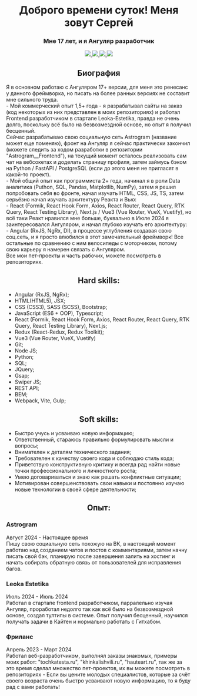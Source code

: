 <div id="header" align="center">
  <h1>Доброго времени суток! Меня зовут Сергей</h1>
  <h3>Мне 17 лет, и я Ангуляр разработчик</h3>
</div>
<div id="socials" align="center">
<a href="https://vk.com/sergey_glazunov_07">
  <img src="https://img.shields.io/badge/VK-blue?style=for-the-badge&logo=VK&logoColor=white">
</a>

<a href="https://krasnodar.hh.ru/resume/d1bd0af2ff0cfe0cea0039ed1f576f66305571">
  <img src="https://img.shields.io/badge/HH-red?style=for-the-badge&logo=HH&logoColor=white">
</a>

<a href="https://career.habr.com/sergeyskvortsov123">
  <img src="https://img.shields.io/badge/Habr-blue?style=for-the-badge&logo=Habr&logoColor=white">
</a>

<a href="https://t.me/Mr_Glaz_programmer">
  <img src="https://img.shields.io/badge/Telegram-blue?style=for-the-badge&logo=Telegram&logoColor=white">
</a>
</div>
<div id="header" align="center">
  <h2>Биография</h2>
</div>
Я в основном работаю с Ангуляром 17+ версии, для меня это ренесанс у данного фреймворка, но писать на более ранных версиях не составит мне сильного труда.<br>
- Мой коммерческий опыт 1,5+ года - я разрабатывал сайты на заказ (код некоторых из них представлен в моих репозиториях) и работал Frontend разработчиком в стартапе Leoka-Estetika, правда не очень долго, поскольку всё было на безвозмездной основе, но опыт я получил бесценный.<br>
Сейчас разрабатываю свою социальную сеть Astrogram (название может еще поменяю), фронт на Ангуляр я сейчас практически закончил (можете следить за ходом разработки в репозитории "Astrogram__Frontend"),
на текущий момент осталось реализовать сам чат на вебсокетах и доделать страницу профиля, затем займусь бэком на Python / FastAPI / PostgreSQL (если до этого меня не пригласят в какой-то проект).<br>
- Мой общий опыт как программиста 2+ года, начинал я в роли Data аналитика (Puthon, SQL, Pandas, Matplotlib, NumPy), затем я решил попробовать себя во фронте, начал изучать HTML, CSS, JS, TS, затем серьёзно начал изучать архитектуру Реакта и Вью: <br>
- React (Formik, React Hook Form, Axios, React Router, React Query, RTK Query, React Testing Library), Next.js / Vue3 (Vue Router, VueX, Vuetify), но всё таки Реакт нравился мне больше, буквально в Июле 2024 я заинтересовался Ангуляром, и начал глубоко изучать его архитектуру: <br>
- Angular (RxJS, NgRx, DI), в процессе углубления создавая свою соц.сеть, и я просто влюбился в этот замечательный фреймворк! Все остальные по сравнению с ним велосипеды с моторчиком, потому свою карьеру я намерен связать с Ангуляром. <br>
Все мои пет-проекты и часть рабочих, можете посмотреть в репозиториях.<br>
<div id="header" align="center">
  <h2>Hard skills:</h2>
</div>

- Angular (RxJS, NgRx);
- HTML(HTML5), JSX;
- CSS (CSS3), SASS (SCSS), Bootstrap;
- JavaScript (ES6 + OOP), Typescript;
- React (Formik, React Hook Form, Axios, React Router, React Query, RTK Query, React Testing Library), Next.js;
- Redux (React-Redux, Redux Toolkit);
- Vue3 (Vue Router, VueX, Vuetify)
- Git;
- Node JS;
- Python;
- SQL;
- JQuery;
- Gsap;
- Swiper JS;
- REST API;
- BEM;
- Webpack, Vite, Gulp;

<div id="header" align="center">
  <h2>Soft skills:</h2>
</div>

- Быстро учусь и усваиваю новую информацию;
- Ответственный, стараюсь правильно формулировать мысли и вопросы;
- Внимателен к деталям технического задания;
- Требователен к качеству своего кода и соблюдаю стиль кода;
- Приветствую конструктивную критику и всегда рад найти новые точки профессионального и личностного роста;
- Умею договариваться и знаю как решать конфликтные ситуации;
- Мотивирован совершенствовать свои навыки и постоянно изучаю новые технологии в своей сфере деятельности;

<div id="header" align="center">
  <h2>Опыт:</h2>
</div>

<h3>Astrogram</h3>
Август 2024 - Настоящее время <br>
Пишу свою социальную сеть похожую на ВК, в настоящий момент работаю над созданием чатов и постов с комментариями, затем начну писать свой бэк, планирую после завершения залить на хостинг и начать собирать обратную связь от пользователей для исправления багов.

<h3>Leoka Estetika</h3>
Июль 2024 - Июль 2024 <br>
Работал в стартапе frontend разработчиком, парралельно изучая Ангуляр, проработал недолго так как всё было на безвозмездной основе, создал тултипы в системе. Опыт получил бесценный, научился получать задачи в Кайтен и нормально работать с Гитхабом.

<h3>Фриланс</h3>
Апрель 2023 - Март 2024 <br>
Работал веб-разработчиком, выполнял заказы знакомых, примеры моих работ: "tochkatesta.ru", "khinkalishvili.ru", "hauteart.ru", так же за это время сделал множество пет-проектов, их вы можете посмотреть в репозиториях
- Если вы цените молодых специалистов, которые за счёт своего возраста очень быстро усваивают новую информацию, то я буду рад с вами работать! <br>

<!---
Sergey-Dmitrievich/Sergey-Dmitrievich is a ✨ special ✨ repository because its `README.md` (this file) appears on your GitHub profile.
You can click the Preview link to take a look at your changes.
--->

